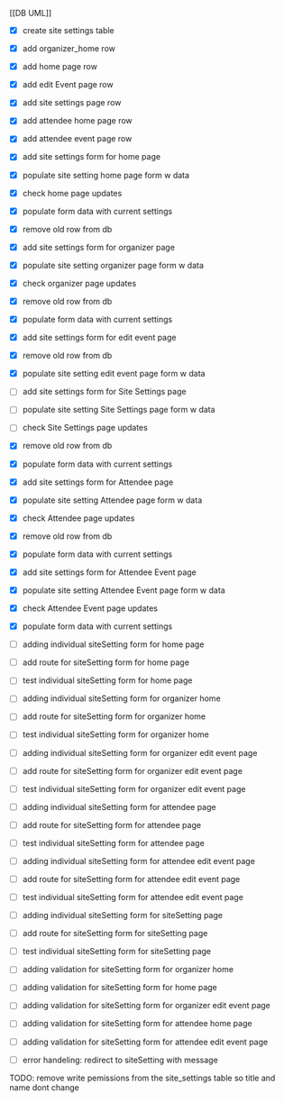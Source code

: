 [[DB UML]]

- [x] create site settings table
- [x] add organizer_home row
- [x] add home page row
- [x] add edit Event page row
- [x] add site settings page row
- [x] add attendee home page row
- [x] add attendee event page row
- [x] add site settings form for home page
- [x] populate site setting  home page form w data
- [x] check home page updates
- [x] populate form data with current settings
- [x] remove old row from db
- [x] add site settings form for organizer page
- [x] populate site setting  organizer page form w data
- [x] check organizer page updates
- [x] remove old row from db
- [x]  populate form data with current settings
- [x] add site settings form for edit event page
- [x] remove old row from db
- [x] populate site setting  edit event page form w data
- [ ] add site settings form for Site Settings page
- [ ] populate site setting  Site Settings page form w data
- [ ] check Site Settings page updates
- [x] remove old row from db
- [x]  populate form data with current settings
- [x] add site settings form for Attendee page
- [x] populate site setting  Attendee page form w data
- [x] check Attendee page updates
- [x] remove old row from db
- [x]  populate form data with current settings
- [x] add site settings form for Attendee Event page
- [x] populate site setting  Attendee Event page form w data
- [x] check Attendee  Event page updates
- [x]  populate form data with current settings

- [ ] adding individual siteSetting form for home page
- [ ] add route for siteSetting form for home page
- [ ] test individual siteSetting form for home page

- [ ] adding individual siteSetting form for organizer home
- [ ] add route for siteSetting form for organizer home
- [ ] test individual siteSetting form for organizer home

- [ ] adding individual siteSetting form for organizer edit event page
- [ ] add route for siteSetting form for organizer edit event page
- [ ] test individual siteSetting form for organizer edit event page

- [ ] adding individual siteSetting form for attendee page
- [ ] add route for siteSetting form for attendee page
- [ ] test individual siteSetting form for attendee page

- [ ] adding individual siteSetting form for attendee edit event page
- [ ] add route for siteSetting form for attendee edit event page
- [ ] test individual siteSetting form for attendee edit event page

- [ ] adding individual siteSetting form for siteSetting page
- [ ] add route for siteSetting form for siteSetting page
- [ ] test individual siteSetting form for siteSetting page

- [ ] adding validation for siteSetting form for organizer home
- [ ] adding validation for siteSetting form for  home page
- [ ]  adding validation for siteSetting form for organizer edit event page
- [ ] adding validation for siteSetting form for attendee home page
- [ ] adding validation for siteSetting form for attendee edit event page


- [ ] error handeling: redirect to siteSetting with message




TODO: remove write pemissions from the site_settings table so title and name dont change